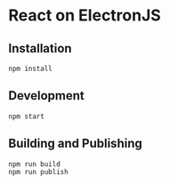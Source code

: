 # React on ElectronJS

## Installation

```
npm install
```

## Development

```
npm start
```

## Building and Publishing
```
npm run build
npm run publish
```
